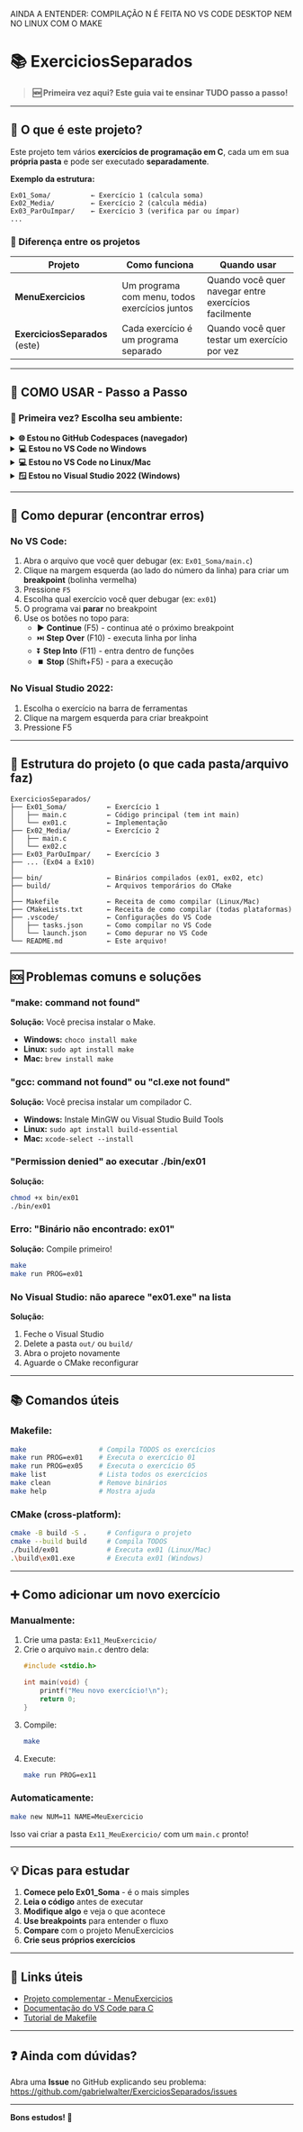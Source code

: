 AINDA A ENTENDER: COMPILAÇÃO N É FEITA NO VS CODE DESKTOP NEM NO LINUX COM O MAKE

# 📚 ExerciciosSeparados

> **🆕 Primeira vez aqui? Este guia vai te ensinar TUDO passo a passo!**

---

## 🤔 O que é este projeto?

Este projeto tem vários **exercícios de programação em C**, cada um em sua **própria pasta** e pode ser executado **separadamente**.

**Exemplo da estrutura:**
```
Ex01_Soma/          ← Exercício 1 (calcula soma)
Ex02_Media/         ← Exercício 2 (calcula média)
Ex03_ParOuImpar/    ← Exercício 3 (verifica par ou ímpar)
...
```

### 🔗 Diferença entre os projetos

| Projeto | Como funciona | Quando usar |
|---------|---------------|-------------|
| **MenuExercicios** | Um programa com menu, todos exercícios juntos | Quando você quer navegar entre exercícios facilmente |
| **ExerciciosSeparados** (este) | Cada exercício é um programa separado | Quando você quer testar um exercício por vez |

---

## 🚀 COMO USAR - Passo a Passo

### 📍 Primeira vez? Escolha seu ambiente:

<details>
<summary><b>🌐 Estou no GitHub Codespaces (navegador)</b></summary>

**Você já está pronto!** O ambiente já tem tudo instalado.

1. Abra o terminal (`` Ctrl+` `` ou menu Terminal → New Terminal)
2. Compile todos os exercícios:
   ```bash
   make
   ```
3. Execute um exercício específico:
   ```bash
   make run PROG=ex01    # Executa o exercício 1
   make run PROG=ex05    # Executa o exercício 5
   ```
4. Veja a lista de exercícios disponíveis:
   ```bash
   make list
   ```

   ### ➕ Criar um novo exercício

   Você pode criar um esqueleto de exercício (exNN) com o alvo `new` do Makefile. O Make detecta automaticamente um shell POSIX (sh) ou PowerShell e usa o script apropriado:

   ```bash
   make new PROG=ex11   # cria a pasta Ex11_New com template
   ```

   Notas de compatibilidade:
   - Em Linux/macOS/Codespaces o `make` usa o script POSIX `scripts/create_exercise.sh`.
   - No Windows (VS Code ou Visual Studio) o Make irá preferir PowerShell (`scripts/create_exercise.ps1`) se disponível. No Windows sem PowerShell/WSL instale `make` e um shell compatível (ex: mingw, MSYS2 ou WSL).

   Com isso, o repositório funciona em:
   - GitHub Codespaces (Linux) — totalmente suportado
   - VS Code Desktop (Linux/macOS/Windows) — com terminal adequado
   - Visual Studio 2022 — use a integração CMake ou WSL para compilar/debugar facilmente


**Para depurar (F5):**
- Pressione `F5`
- É preciso instalar a extensão C/C++ da Microsoft no Codespace
- Escolha "Debug - Escolher exercício"
- Digite o nome (ex: `ex01`)
- O programa vai parar nos breakpoints

</details>

<details>
<summary><b>💻 Estou no VS Code no Windows</b></summary>

### Passo 1: Instalar ferramentas necessárias

**Opção A - Instalar tudo de uma vez (recomendado):**
1. Abra o PowerShell **como Administrador**
2. Instale o Chocolatey (gerenciador de pacotes):
   ```powershell
   Set-ExecutionPolicy Bypass -Scope Process -Force; [System.Net.ServicePointManager]::SecurityProtocol = [System.Net.ServicePointManager]::SecurityProtocol -bor 3072; iex ((New-Object System.Net.WebClient).DownloadString('https://community.chocolatey.org/install.ps1'))
   ```
3. Instale o compilador e CMake:
   ```powershell
   choco install mingw cmake make -y
   ```
4. **Feche e abra o VS Code novamente**

**Opção B - Instalar o Visual Studio Build Tools:**
1. Baixe: https://visualstudio.microsoft.com/downloads/
2. Instale "Build Tools for Visual Studio"
3. Marque "Desktop development with C++"

### Passo 2: Compilar e executar

No VS Code:
1. Abra a pasta do projeto (File → Open Folder)
2. Abra o terminal (`` Ctrl+` ``)
3. Compile:
   ```bash
   make
   ```
4. Execute um exercício:
   ```bash
   make run PROG=ex01
   ```

**OU simplesmente:**
- Pressione `Ctrl+Shift+B` (compila todos)
- Pressione `F5` (escolhe qual exercício debugar)

</details>

<details>
<summary><b>💻 Estou no VS Code no Linux/Mac</b></summary>

### Passo 1: Instalar ferramentas necessárias

Abra o terminal e execute:

**Ubuntu/Debian:**
```bash
sudo apt update
sudo apt install build-essential gdb cmake -y
```

**Fedora:**
```bash
sudo dnf install gcc gdb cmake make -y
```

**Mac:**
```bash
brew install gcc cmake
```

### Passo 2: Compilar e executar

No VS Code:
1. Abra a pasta do projeto (File → Open Folder)
2. Abra o terminal (`` Ctrl+` ``)
3. Compile:
   ```bash
   make
   ```
4. Execute um exercício:
   ```bash
   make run PROG=ex01
   ```

**OU simplesmente:**
- Pressione `Ctrl+Shift+B` (compila todos)
- Pressione `F5` (escolhe qual exercício debugar)

</details>

<details>
<summary><b>🪟 Estou no Visual Studio 2022 (Windows)</b></summary>

### Como usar com CMake (Recomendado)

1. Abra o Visual Studio 2022
2. Clique em **"Abrir uma pasta local"** (ou File → Open → Folder)
3. Selecione a pasta `ExerciciosSeparados`
4. O Visual Studio vai detectar o `CMakeLists.txt` automaticamente
5. Aguarde alguns segundos (ele vai configurar o projeto)
6. **Na barra de ferramentas**, escolha qual exercício executar:
   - Clique na lista suspensa (onde está escrito "Selecionar Item de Inicialização")
   - Escolha `ex01.exe`, `ex02.exe`, etc.
7. Pressione `F5` para compilar e executar o exercício escolhido

**Dica:** Você pode alternar entre diferentes exercícios sem recompilar tudo!

</details>

---

## 🐛 Como depurar (encontrar erros)

### No VS Code:
1. Abra o arquivo que você quer debugar (ex: `Ex01_Soma/main.c`)
2. Clique na margem esquerda (ao lado do número da linha) para criar um **breakpoint** (bolinha vermelha)
3. Pressione `F5`
4. Escolha qual exercício você quer debugar (ex: `ex01`)
5. O programa vai **parar** no breakpoint
6. Use os botões no topo para:
   - ▶️ **Continue** (F5) - continua até o próximo breakpoint
   - ⏭️ **Step Over** (F10) - executa linha por linha
   - ⏬ **Step Into** (F11) - entra dentro de funções
   - ⏹️ **Stop** (Shift+F5) - para a execução

### No Visual Studio 2022:
1. Escolha o exercício na barra de ferramentas
2. Clique na margem esquerda para criar breakpoint
3. Pressione F5

---

## 📁 Estrutura do projeto (o que cada pasta/arquivo faz)

```
ExerciciosSeparados/
├── Ex01_Soma/          ← Exercício 1
│   ├── main.c          ← Código principal (tem int main)
│   └── ex01.c          ← Implementação
├── Ex02_Media/         ← Exercício 2
│   ├── main.c
│   └── ex02.c
├── Ex03_ParOuImpar/    ← Exercício 3
├── ... (Ex04 a Ex10)
│
├── bin/                ← Binários compilados (ex01, ex02, etc)
├── build/              ← Arquivos temporários do CMake
│
├── Makefile            ← Receita de como compilar (Linux/Mac)
├── CMakeLists.txt      ← Receita de como compilar (todas plataformas)
├── .vscode/            ← Configurações do VS Code
│   ├── tasks.json      ← Como compilar no VS Code
│   └── launch.json     ← Como depurar no VS Code
└── README.md           ← Este arquivo!
```

---

## 🆘 Problemas comuns e soluções

### "make: command not found"
**Solução:** Você precisa instalar o Make.
- **Windows:** `choco install make`
- **Linux:** `sudo apt install make`
- **Mac:** `brew install make`

### "gcc: command not found" ou "cl.exe not found"
**Solução:** Você precisa instalar um compilador C.
- **Windows:** Instale MinGW ou Visual Studio Build Tools
- **Linux:** `sudo apt install build-essential`
- **Mac:** `xcode-select --install`

### "Permission denied" ao executar ./bin/ex01
**Solução:**
```bash
chmod +x bin/ex01
./bin/ex01
```

### Erro: "Binário não encontrado: ex01"
**Solução:** Compile primeiro!
```bash
make
make run PROG=ex01
```

### No Visual Studio: não aparece "ex01.exe" na lista
**Solução:** 
1. Feche o Visual Studio
2. Delete a pasta `out/` ou `build/`
3. Abra o projeto novamente
4. Aguarde o CMake reconfigurar

---

## 📚 Comandos úteis

### Makefile:
```bash
make                  # Compila TODOS os exercícios
make run PROG=ex01    # Executa o exercício 01
make run PROG=ex05    # Executa o exercício 05
make list             # Lista todos os exercícios
make clean            # Remove binários
make help             # Mostra ajuda
```

### CMake (cross-platform):
```bash
cmake -B build -S .     # Configura o projeto
cmake --build build     # Compila TODOS
./build/ex01            # Executa ex01 (Linux/Mac)
.\build\ex01.exe        # Executa ex01 (Windows)
```

---

## ➕ Como adicionar um novo exercício

### Manualmente:
1. Crie uma pasta: `Ex11_MeuExercicio/`
2. Crie o arquivo `main.c` dentro dela:
   ```c
   #include <stdio.h>

   int main(void) {
       printf("Meu novo exercício!\n");
       return 0;
   }
   ```
3. Compile:
   ```bash
   make
   ```
4. Execute:
   ```bash
   make run PROG=ex11
   ```

### Automaticamente:
```bash
make new NUM=11 NAME=MeuExercicio
```

Isso vai criar a pasta `Ex11_MeuExercicio/` com um `main.c` pronto!

---

## 💡 Dicas para estudar

1. **Comece pelo Ex01_Soma** - é o mais simples
2. **Leia o código** antes de executar
3. **Modifique algo** e veja o que acontece
4. **Use breakpoints** para entender o fluxo
5. **Compare** com o projeto MenuExercicios
6. **Crie seus próprios exercícios**

---

## 🔗 Links úteis

- [Projeto complementar - MenuExercicios](https://github.com/gabrielwalter/MenuExercicios)
- [Documentação do VS Code para C](https://code.visualstudio.com/docs/languages/cpp)
- [Tutorial de Makefile](https://makefiletutorial.com/)

---

## ❓ Ainda com dúvidas?

Abra uma **Issue** no GitHub explicando seu problema:
https://github.com/gabrielwalter/ExerciciosSeparados/issues

---

**Bons estudos! 🚀**
